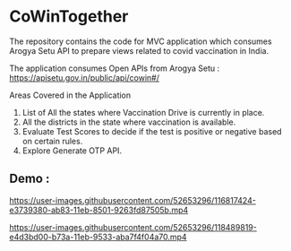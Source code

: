 # CoWinTogether
The repository contains the code for MVC application which consumes Arogya Setu API to prepare views related to covid vaccination in India.

The application consumes Open APIs from Arogya Setu : https://apisetu.gov.in/public/api/cowin#/

Areas Covered in the Application
1. List of All the states where Vaccination Drive is currently in place.
2. All the districts in the state where vaccination is available.
3. Evaluate Test Scores to decide if the test is positive or negative based on certain rules.
4. Explore Generate OTP API.

## Demo :

https://user-images.githubusercontent.com/52653296/116817424-e3739380-ab83-11eb-8501-9263fd87505b.mp4

https://user-images.githubusercontent.com/52653296/118489819-e4d3bd00-b73a-11eb-9533-aba7f4f04a70.mp4

